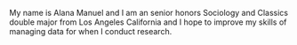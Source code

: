 My name is Alana Manuel and I am an senior honors Sociology and Classics double major from Los Angeles California and I hope to improve my skills of managing data for when I conduct research.
